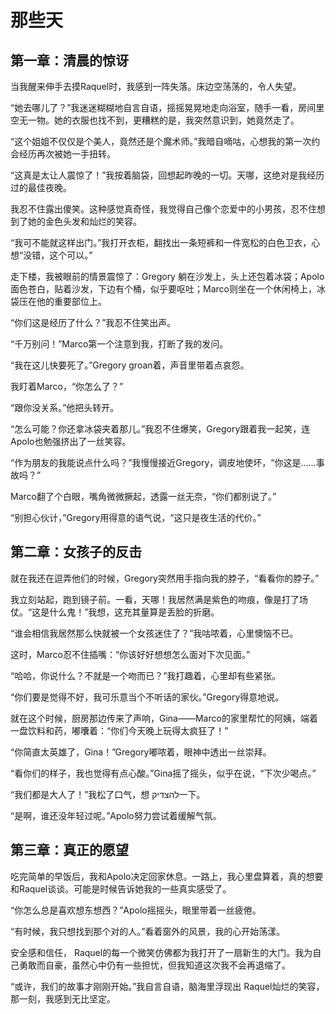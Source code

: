 # 那些天

## 第一章：清晨的惊讶

当我醒来伸手去摸Raquel时，我感到一阵失落。床边空荡荡的，令人失望。  

“她去哪儿了？”我迷迷糊糊地自言自语，摇摇晃晃地走向浴室，随手一看，房间里空无一物。她的衣服也找不到，更糟糕的是，我突然意识到，她竟然走了。  

“这个姐姐不仅仅是个美人，竟然还是个魔术师。”我暗自嘀咕，心想我的第一次约会经历再次被她一手扭转。  

“这真是太让人震惊了！”我按着脑袋，回想起昨晚的一切。天哪，这绝对是我经历过的最佳夜晚。  

我忍不住露出傻笑。这种感觉真奇怪，我觉得自己像个恋爱中的小男孩，忍不住想到了她的金色头发和灿烂的笑容。  

“我可不能就这样出门。”我打开衣柜，翻找出一条短裤和一件宽松的白色卫衣，心想“没错，这个可以。”  

走下楼，我被眼前的情景震惊了：Gregory 躺在沙发上，头上还包着冰袋；Apolo面色苍白，贴着沙发，下边有个桶，似乎要呕吐；Marco则坐在一个休闲椅上，冰袋压在他的重要部位上。  

“你们这是经历了什么？”我忍不住笑出声。  

“千万别问！”Marco第一个注意到我，打断了我的发问。  

“我在这儿快要死了。”Gregory groan着，声音里带着点哀怨。   

我盯着Marco，“你怎么了？”  

“跟你没关系。”他把头转开。  

“怎么可能？你还拿冰袋夹着那儿。”我忍不住爆笑，Gregory跟着我一起笑，连Apolo也勉强挤出了一丝笑容。  

“作为朋友的我能说点什么吗？”我慢慢接近Gregory，调皮地使坏，“你这是……事故吗？”  

Marco翻了个白眼，嘴角微微撅起，透露一丝无奈，“你们都别说了。”  

“别担心伙计，”Gregory用得意的语气说，“这只是夜生活的代价。”  

## 第二章：女孩子的反击

就在我还在逗弄他们的时候，Gregory突然用手指向我的脖子，“看看你的脖子。”  

我立刻站起，跑到镜子前。一看，天哪！我居然满是紫色的吻痕，像是打了场仗。“这是什么鬼！”我想，这充其量算是丢脸的折磨。  

“谁会相信我居然那么快就被一个女孩迷住了？”我咕哝着，心里懊恼不已。  

这时，Marco忍不住插嘴：“你该好好想想怎么面对下次见面。”  

“哈哈，你说什么？不就是一个吻而已？”我打趣着，心里却有些紧张。  

“你们要是觉得不好，我可乐意当个不听话的家伙。”Gregory得意地说。  

就在这个时候，厨房那边传来了声响，Gina——Marco的家里帮忙的阿姨，端着一盘饮料和药，嘟囔着：“你们今天晚上玩得太疯狂了！”  

“你简直太英雄了，Gina！”Gregory嘟哝着，眼神中透出一丝崇拜。  

“看你们的样子，我也觉得有点心酸。”Gina摇了摇头，似乎在说，“下次少喝点。”  

“我们都是大人了！”我松了口气，想 להצדיק一下。  

“是啊，谁还没年轻过呢。”Apolo努力尝试着缓解气氛。  

## 第三章：真正的愿望

吃完简单的早饭后，我和Apolo决定回家休息。一路上，我心里盘算着，真的想要和Raquel谈谈。可能是时候告诉她我的一些真实感受了。  

“你怎么总是喜欢想东想西？”Apolo摇摇头，眼里带着一丝疲倦。  

“有时候，我只想找到那个对的人。”看着窗外的风景，我的心开始荡漾。  

安全感和信任， Raquel的每一个微笑仿佛都为我打开了一扇新生的大门。我为自己勇敢而自豪，虽然心中仍有一些担忧，但我知道这次我不会再退缩了。  

“或许，我们的故事才刚刚开始。”我自言自语，脑海里浮现出 Raquel灿烂的笑容，那一刻，我感到无比坚定。  